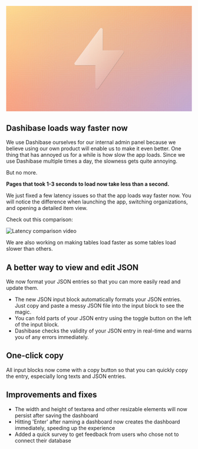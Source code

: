 ![Latency improvements](../assets/latency-improvements.jpg)

## Dashibase loads way faster now

We use Dashibase ourselves for our internal admin panel because we believe using our own product will enable us to make it even better. One thing that has annoyed us for a while is how slow the app loads. Since we use Dashibase multiple times a day, the slowness gets quite annoying.

But no more. 

**Pages that took 1-3 seconds to load now take less than a second.** 

We just fixed a few latency issues so that the app loads way faster now. You will notice the difference when launching the app, switching organizations, and opening a detailed item view.

Check out this comparison:

![Latency comparison video](../assets/latency-improvements.gif)

We are also working on making tables load faster as some tables load slower than others. 

## A better way to view and edit JSON

We now format your JSON entries so that you can more easily read and update them.

- The new JSON input block automatically formats your JSON entries. Just copy and paste a messy JSON file into the input block to see the magic.
- You can fold parts of your JSON entry using the toggle button on the left of the input block.
- Dashibase checks the validity of your JSON entry in real-time and warns you of any errors immediately.

## One-click copy

All input blocks now come with a copy button so that you can quickly copy the entry, especially long texts and JSON entries. 

## Improvements and fixes

- The width and height of textarea and other resizable elements will now persist after saving the dashboard
- Hitting 'Enter' after naming a dashboard now creates the dashboard immediately, speeding up the experience
- Added a quick survey to get feedback from users who chose not to connect their database

